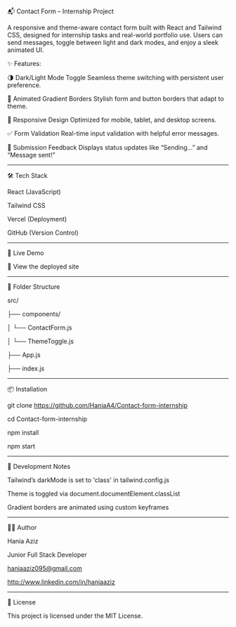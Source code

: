 
📬 Contact Form – Internship Project

A responsive and theme-aware contact form built with React and Tailwind CSS, designed for internship tasks and real-world portfolio use. Users can send messages, toggle between light and dark modes, and enjoy a sleek animated UI.

✨ Features:

🌗 Dark/Light Mode Toggle Seamless theme switching with persistent user preference.

🎨 Animated Gradient Borders Stylish form and button borders that adapt to theme.

📱 Responsive Design Optimized for mobile, tablet, and desktop screens.

✅ Form Validation Real-time input validation with helpful error messages.

💌 Submission Feedback Displays status updates like “Sending…” and “Message sent!”
______________________________________________________________________________________________________________________________________________________________________________________________________________________________________________________________________________
🛠️ Tech Stack

React (JavaScript)

Tailwind CSS

Vercel (Deployment)

GitHub (Version Control)
______________________________________________________________________________________________________________________________________________________________________________________________________________________________________________________________________________
🚀 Live Demo

🔗 View the deployed site
______________________________________________________________________________________________________________________________________________________________________________________________________________________________________________________________________________
📂 Folder Structure

src/

├── components/

│      └── ContactForm.js

│      └── ThemeToggle.js

├── App.js

├── index.js
______________________________________________________________________________________________________________________________________________________________________________________________________________________________________________________________________________
📦 Installation

git clone https://github.com/HaniaA4/Contact-form-internship

cd Contact-form-internship

npm install

npm start
______________________________________________________________________________________________________________________________________________________________________________________________________________________________________________________________________________
🧪 Development Notes

Tailwind’s darkMode is set to 'class' in tailwind.config.js

Theme is toggled via document.documentElement.classList

Gradient borders are animated using custom keyframes
______________________________________________________________________________________________________________________________________________________________________________________________________________________________________________________________________________
🙋‍♀️ Author

Hania Aziz

Junior Full Stack Developer

haniaaziz095@gmail.com

http://www.linkedin.com/in/haniaaziz
______________________________________________________________________________________________________________________________________________________________________________________________________________________________________________________________________________
📄 License

This project is licensed under the MIT License.
